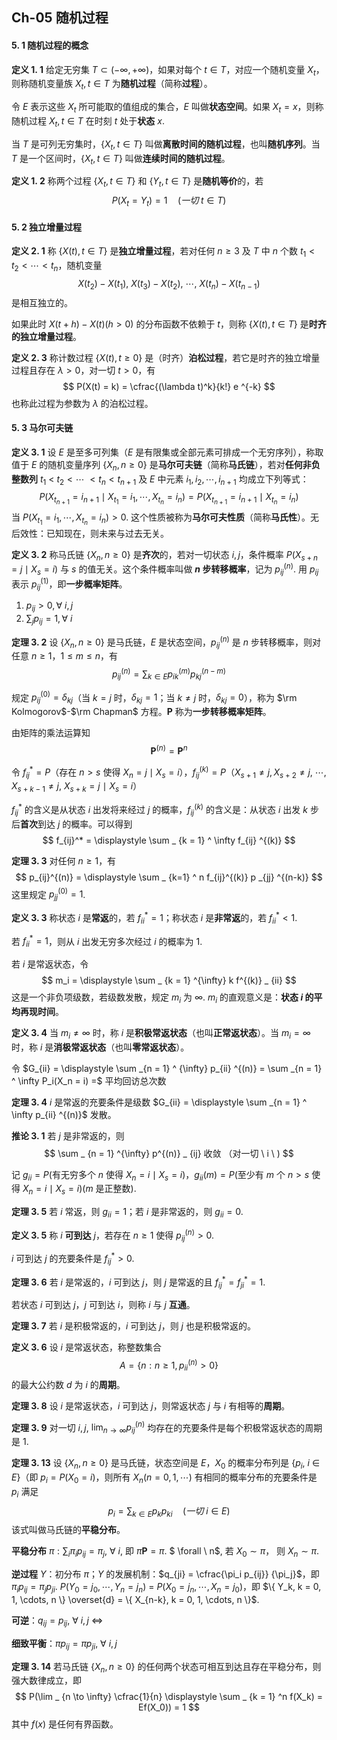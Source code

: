 ## Ch-05  随机过程

#### 5. 1  随机过程的概念

**定义  1. 1**    给定无穷集 $T \subset (-\infty, +\infty)$，如果对每个 $t \in T$，对应一个随机变量 $X_t$，则称随机变量族 ${X_t, t \in T}$ 为**随机过程**（简称**过程**）。

令 $E$ 表示这些 $X_t$ 所可能取的值组成的集合，$E$ 叫做**状态空间**。如果 $X_t = x$，则称随机过程 ${X_t, t \in T}$ 在时刻 $t$ 处于**状态** $x$. 

当 $T$ 是可列无穷集时，$\{X_t, t \in T \}$ 叫做**离散时间的随机过程**，也叫**随机序列**。当 $T$ 是一个区间时，$\{X_t, t \in T\}$ 叫做**连续时间的随机过程**。



**定义  1. 2**    称两个过程 $\{X_t, t\in T \}$ 和 $\{Y_t, t \in T \}$ 是**随机等价**的，若
$$
P(X_t = Y_t) = 1 \quad (一切 \ t \in T)
$$



#### 5. 2  独立增量过程

**定义  2. 1**    称 $\{ X(t), t \in T \}$ 是**独立增量过程**，若对任何 $n \geq 3$ 及 $T$ 中 $n$ 个数 $t_1 < t_2 < \cdots < t_n$，随机变量
$$
X(t_2) - X(t_1), \ X(t_3) - X(t_2), \ \cdots, \ X(t_n) - X(t_{n-1})
$$
是相互独立的。

如果此时 $X(t + h) - X(t) (h > 0)$ 的分布函数不依赖于 $t$，则称 $\{ X(t), t \in T \}$ 是**时齐的独立增量过程**。



**定义  2. 3**    称计数过程 $\{X(t), t \geq 0\}$ 是（时齐）**泊松过程**，若它是时齐的独立增量过程且存在 $\lambda > 0$，对一切 $t > 0$，有
$$
P(X(t) = k) = \cfrac{(\lambda t)^k}{k!} e ^{-k}
$$
也称此过程为参数为 $\lambda$ 的泊松过程。



#### 5. 3  马尔可夫链

**定义  3. 1**    设 $E$ 是至多可列集（$E$ 是有限集或全部元素可排成一个无穷序列），称取值于 $E$ 的随机变量序列 $\{X_n , n \geq 0 \}$ 是**马尔可夫链**（简称**马氏链**），若对**任何非负整数列** $t_1$ $<$ $t_2 < \cdots$ $< t_n < t_{n+1}$ 及 $E$ 中元素 $i_1, i_2, \cdots, i_{n+1}$ 均成立下列等式：
$$
P(X_{t_{n+1}} = i_{n+1} \mid X_{t_1} = i_1, \cdots, X_{t_n} = i_n) = P(X_{t_{n+1}} = i_{n+1} \mid X_{t_n} = i_n)
$$
当 $P(X_{t_1} = i_1, \cdots, X_{t_n} = i_n) > 0$. 这个性质被称为**马尔可夫性质**（简称**马氏性**）。无后效性：已知现在，则未来与过去无关。



**定义  3. 2**    称马氏链 $\{X_n, n \geq 0 \}$ 是**齐次**的，若对一切状态 $i, j$，条件概率 $P(X_{s+n} = j \mid X_s = i)$ 与 $s$ 的值无关。这个条件概率叫做 **$n$ 步转移概率**，记为 $p_{ij} ^ {(n)}$. 用 $p_{ij}$ 表示 $p_{ij} ^ {(1)}$，即**一步概率矩阵**。

1. $p_{ij} > 0, \forall \ i, j$ 
2. $\displaystyle \sum _ j p_{ij} = 1, \forall \ i$ 



**定理  3. 2**    设 $\{X_n, n \geq 0 \}$ 是马氏链，$E$ 是状态空间，$p_{ij} ^ {(n)}$ 是 $n$ 步转移概率，则对任意 $n \geq 1$，$1 \leq m \leq n$，有
$$
p_{ij} ^{(n)} = \displaystyle \sum_ { k \in E} p_{ik} ^{(m)} p_{kj}^{(n-m)}
$$

规定 $p_{ij} ^ {(0)} = \delta _ {kj}$（当 $k = j$ 时，$\delta_{kj} = 1$；当 $k \neq j$ 时，$\delta_{kj} = 0$），称为 $\rm Kolmogorov$-$\rm Chapman$ 方程。$\mathbf P$ 称为**一步转移概率矩阵**。

由矩阵的乘法运算知
$$
\mathbf P ^{(n)} = \mathbf P ^ n
$$



令 $f_{ij} ^* = P$（存在 $n > s$ 使得 $X_n = j \mid X_s = i$），$f_{ij} ^{(k)} = P$（$X_{s+1} \neq j, X_{s+2} \neq j,$ $\cdots,$ $X_{s+k-1} \neq j,$ $X_{s+k} = j$ $\mid$ $X_s = i$）

$f_{ij}^*$ 的含义是从状态 $i$ 出发将来经过 $j$ 的概率，$f_{ij} ^{(k)}$ 的含义是：从状态 $i$ 出发 $k$ 步后**首次**到达 $j$ 的概率。可以得到
$$
f_{ij}^* = \displaystyle \sum _ {k = 1} ^ \infty f_{ij} ^{(k)}
$$



**定理  3. 3**    对任何 $n \geq 1$，有
$$
p_{ij}^{(n)} = \displaystyle \sum _ {k=1} ^ n f_{ij}^{(k)} p _{jj} ^{(n-k)}
$$
这里规定 $p_{jj} ^{(0)} = 1$. 



**定义  3. 3**    称状态 $i$ 是**常返**的，若 $f_{ii} ^* = 1$；称状态 $i$ 是**非常返**的，若 $f_{ii} ^* < 1$. 

若 $f^*_{ii} = 1$，则从 $i$ 出发无穷多次经过 $i$ 的概率为 $1$. 

若 $i$ 是常返状态，令
$$
m_i = \displaystyle \sum _ {k = 1} ^{\infty} k f^{(k)} _ {ii}
$$
这是一个非负项级数，若级数发散，规定 $m_i$ 为 $\infty$. $m_i$ 的直观意义是：**状态 $i$ 的平均再现时间**。



**定义  3. 4**    当 $m_i \neq \infty$ 时，称 $i$ 是**积极常返状态**（也叫**正常返状态**）。当 $m_i = \infty$ 时，称 $i$ 是**消极常返状态**（也叫**零常返状态**）。



令 $G_{ii} = \displaystyle \sum _{n = 1} ^ {\infty} p_{ii} ^{(n)} = \sum _{n = 1} ^ \infty P_i(X_n = i) =$ 平均回访总次数

**定理  3. 4**    $i$ 是常返的充要条件是级数 $G_{ii} = \displaystyle \sum _{n = 1} ^ \infty p_{ii} ^{(n)}$ 发散。



**推论  3. 1**    若 $j$ 是非常返的，则
$$
\sum _ {n = 1} ^{\infty} p^{(n)} _ {ij} 收敛 （对一切 \ i \ )
$$



记 $g_{ii} =P($有无穷多个 $n$ 使得 $X_n = i \mid X_s = i)$，$g_{ii}(m) = P($至少有 $m$ 个 $n>s$ 使得 $X_n = i \mid X_s= i)(m$ 是正整数$)$. 

**定理  3. 5**    若 $i$ 常返，则 $g_{ii} = 1$；若 $i$ 是非常返的，则 $g_{ii} = 0$. 



**定义  3. 5**    称 $i$ **可到达** $j$，若存在 $n \geq 1$ 使得 $p_{ij} ^{(n)} > 0$. 

$i$ 可到达 $j$ 的充要条件是 $f_{ij} ^* > 0$. 



**定理  3. 6**    若 $i$ 是常返的，$i$ 可到达 $j$，则 $j$ 是常返的且 $f_{ij}^* = f_{ji}^* =1$. 

若状态 $i$ 可到达 $j$，$j$ 可到达 $i$，则称 $i$ 与 $j$ **互通**。



**定理  3. 7**    若 $i$ 是积极常返的，$i$ 可到达 $j$，则 $j$ 也是积极常返的。



**定义  3. 6**    设 $i$ 是常返状态，称整数集合
$$
A = \{ n:n \geq 1, p^{(n)}_{ii} > 0 \}
$$
的最大公约数 $d$ 为 $i$ 的**周期**。



**定理  3. 8**    设 $i$ 是常返状态，$i$ 可到达 $j$，则常返状态 $j$ 与 $i$ 有相等的**周期**。



**定理  3. 9**    对一切 $i,j$, $\displaystyle \lim _{n \to \infty} p_{ij} ^{(n)}$ 均存在的充要条件是每个积极常返状态的周期是 $1$. 



**定理  3. 13**    设 $\{ X_n, n \geq 0 \}$ 是马氏链，状态空间是 $E$，$X_0$ 的概率分布列是 $\{ p_i,$ $i$ $\in$ $E \}$（即 $p_i = P(X_0 = i)$，则所有 $X_n(n = 0, 1, \cdots)$ 有相同的概率分布的充要条件是 ${p_i}$ 满足
$$
p_i = \displaystyle \sum _ {k \in E} p_k p_{ki} \quad  (一切 \ i \in E )
$$
该式叫做马氏链的**平稳分布**。

**平稳分布** $\pi: \displaystyle \sum _ i \pi _i p _{ij} = \pi _ j$, $\forall \ i$, 即 $\pi \mathbf P = \pi$. $ \forall \ n$, 若 $X_0 \sim \pi$， 则 $X_n \sim \pi$. 

**逆过程** $Y$：初分布 $\pi$；$Y$ 的发展机制：$q_{ji} = \cfrac{\pi_i p_{ij}} {\pi_j}$，即 $\pi_i p_{ij} = \pi_j p_{ji}$. $P(Y_0 = j_0, \cdots, Y_n = j_n)$ $=$ $P(X_0 = j_n, \cdots, X_n = j_0)$，即 $\{ Y_k, k = 0, 1, \cdots, n \} \overset{d} = \{ X_{n-k}, k = 0, 1, \cdots, n \}$. 

**可逆**：$q_{ij} = p_{ij}$, $\forall \ i, j$ $\Leftrightarrow$ 

**细致平衡**：$\pi p _{ij} = \pi p_{ji}$, $\forall \ i, j$ 



**定理  3. 14**    若马氏链 $\{ X_n , n \geq 0 \}$ 的任何两个状态可相互到达且存在平稳分布，则强大数律成立，即
$$
P(\lim _ {n \to \infty} \cfrac{1}{n} \displaystyle \sum _ {k = 1} ^n f(X_k) = Ef(X_0)) = 1
$$
其中 $f(x)$ 是任何有界函数。
